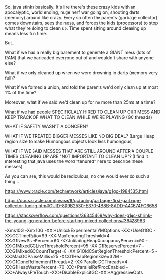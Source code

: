 So, java stinks basically. It's like there's these crazy kids with an apocalyptic, world ending, huge nerf war going on, shooting darts (memory) around like crazy. Every so often the parents (garbage collector) comes downstairs, sees the mess, and forces the kids (processors) to stop what they're doing to clean up. Time spent sitting around cleaning up means less fun time.

But...

What if we had a really big basement to generate a GIANT mess (lots of RAM) that we baricaded everyone out of and wouldn't share with anyone else?

What if we only cleaned up when we were drowning in darts (memory very full)?

What if we formed a union, and told the parents we'd only clean up at most 1% of the time?

Moreover, what if we said we'd clean up for no more than 25ms at a time?

What if we had people SPECIFICLALY HIRED TO CLEAN UP OUR MESS AND KEEP TRACK OF WHAT TO CLEAN WHILE WE'RE PLAYING (GC threads)

WHAT IF SAFETY WASN'T A CONCERN?

WHAT IF WE TREATED BIGGER MESSES LIKE NO BIG DEAL? (Large Heap region size to make Humongous objects look less humongous)

WHAT IF WE SAID MESSES THAT ARE STILL AROUND AFTER A COUPLE TIMES CLEANING UP ARE "NOT IMPORTANT TO CLEAN UP"? (I find it interesting that java uses the word "tenured" here to describe these messes)

As you can see, this would be rediculous, no one would ever do such a thing...


https://www.oracle.com/technetwork/articles/java/g1gc-1984535.html

https://docs.oracle.com/javase/9/gctuning/garbage-first-garbage-collector-tuning.htm#GUID-8D9B2530-E370-4B8B-8ADD-A43674FC6658

https://stackoverflow.com/questions/36345409/why-does-g1gc-shrink-the-young-generation-before-starting-mixed-collections#36428963


-Xms10G -Xmx10G -XX:+UnlockExperimentalVMOptions -XX:+UseG1GC -XX:GCTimeRatio=99 -XX:MaxTenuringThreshold=4 -XX:G1NewSizePercent=60 -XX:InitiatingHeapOccupancyPercent=90 -XX:G1MixedGCLiveThresholdPercent=95 -XX:G1ReservePercent=7 -XX:G1MixedGCCountTarget=8 -XX:G1OldCSetRegionThresholdPercent=5 -XX:MaxGCPauseMillis=25 -XX:G1HeapRegionSize=32M -XX:G1ConcRefinementThreads=2 -XX:ParallelGCThreads=4 -XX:G1HeapWastePercent=70 -XX:+ParallelRefProcEnabled -XX:+AlwaysPreTouch -XX:+DisableExplicitGC -XX:+AggressiveOpts